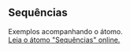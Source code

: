 ## Sequências

Exemplos acompanhando o átomo.  
[Leia o átomo "Sequências" online.](https://stepik.org/lesson/107898/step/1)
